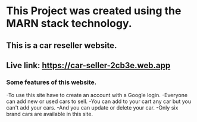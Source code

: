 # This Project was created using the MARN stack technology.
## This is a car reseller website.
## Live link: https://car-seller-2cb3e.web.app
### Some features of this website.
-To use this site have to create an account with a Google login.
-Everyone can add new or used cars to sell.
-You can add to your cart any car but you can't add your cars.
-And you can update or delete your car.
-Only six brand cars are available in this site.
